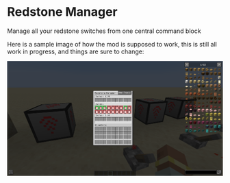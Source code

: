 # Redstone Manager

Manage all your redstone switches from one central command block

Here is a sample image of how the mod is supposed to work, this is still all work in progress, and things are sure to
change:

![Sample image of how the mod is supposed to work](./assets/sample.png)
